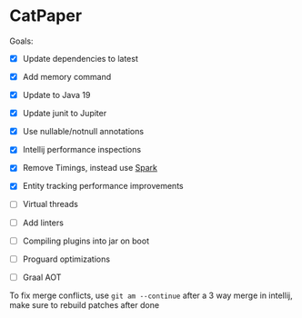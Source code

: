 # CatPaper

Goals:

- [x] Update dependencies to latest
- [x] Add memory command
- [x] Update to Java 19
- [x] Update junit to Jupiter
- [x] Use nullable/notnull annotations
- [x] Intellij performance inspections
- [x] Remove Timings, instead use [Spark](https://spark.lucko.me/)
- [x] Entity tracking performance improvements
- [ ] Virtual threads
- [ ] Add linters
- [ ] Compiling plugins into jar on boot
- [ ] Proguard optimizations
- [ ] Graal AOT


To fix merge conflicts, use `git am --continue` after a 3 way merge in intellij, make sure to rebuild patches after done
